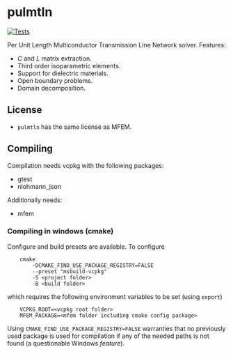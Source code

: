 # pulmtln
[![Tests](https://github.com/lmdiazangulo/pulmtln/actions/workflows/builds-and-tests.yml/badge.svg)](https://github.com/lmdiazangulo/pulmtln/actions/workflows/builds-and-tests.yml)

Per Unit Length Multiconductor Transmission Line Network solver. Features:
- $C$ and $L$ matrix extraction.
- Third order isoparametric elements. 
- Support for dielectric materials.
- Open boundary problems.
- Domain decomposition.


## License
- ``` pulmtln ``` has the same license as MFEM.

## Compiling
Compilation needs vcpkg with the following packages:
- gtest
- nlohmann_json

Additionally needs:
- mfem

### Compiling in windows (cmake)
Configure and build presets are available. To configure
``` 
    cmake 
        -DCMAKE_FIND_USE_PACKAGE_REGISTRY=FALSE  
        --preset "msbuild-vcpkg"
        -S <project folder>
        -B <build folder>
```
which requires the following environment variables to be set (using ```export```)
```
    VCPKG_ROOT=<vcpkg root folder>
    MFEM_PACKAGE=<mfem folder including cmake config package>
```
Using ```CMAKE_FIND_USE_PACKAGE_REGISTRY=FALSE``` warranties that no previously used package is used for compilation if any of the needed paths is not found (a questionable Windows _feature_). 

